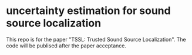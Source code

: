 # uncertainty estimation for sound source localization
This repo is for the paper "TSSL: Trusted Sound Source Localization". The code will be publised after the paper acceptance.
